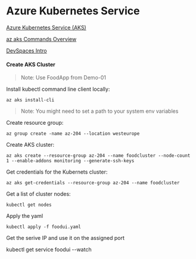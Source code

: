 # Azure Kubernetes Service

[Azure Kubernetes Service (AKS)](https://docs.microsoft.com/en-us/azure/aks/)

[az aks Commands Overview](https://docs.microsoft.com/en-us/cli/azure/aks?view=azure-cli-latest)

[DevSpaces Intro](https://docs.microsoft.com/en-us/azure/dev-spaces/quickstart-team-development)

#### Create AKS Cluster

> Note: Use FoodApp from Demo-01

Install kubectl command line client locally:

`az aks install-cli`

> Note: You might need to set a path to your system env variables

Create resource group:

`az group create -name az-204 --location westeurope`

Create AKS cluster:

`az aks create --resource-group az-204 --name foodcluster --node-count 1 --enable-addons monitoring --generate-ssh-keys`

Get credentials for the Kubernets cluster:

`az aks get-credentials --resource-group az-204 --name foodcluster`

Get a list of cluster nodes:

`kubectl get nodes`

Apply the yaml

`kubectl apply -f foodui.yaml`

Get the serive IP and use it on the assigned port

kubectl get service foodui --watch
